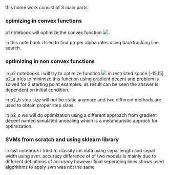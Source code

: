 this home work consist of 3 main parts 

### opimizing in convex functions

p1 notebook will optimize the convex function  <img src="https://latex.codecogs.com/png.image?\dpi{110}&space;\bg_white&space;\inline&space;3x_1^2&space;&plus;&space;12x_1&space;&plus;8x_2^2&space;&plus;&space;8x_2&space;&plus;6x_1x_2" />  .

in this note book i tried to find proper alpha rates using backtracking line search.

### optimizing in non convex functions

in p2 notebooks i will try to optimize function <img src="https://latex.codecogs.com/png.image?\dpi{110}&space;\bg_white&space;\inline&space;x_1^2-10x_2cos(0.2\pi&space;x_1)&space;&plus;&space;x_2^2&space;-15x_1cos(0.4\pi&space;x_2)" />    in restricted space [-15,15]
p2_a tries to minimize this function using gradient decent and problem is solved for 2 starting point examples. as result can be seen the answer is dependent on initial condition.

in p2_b step size will not be static anymore and two different methods are used to obtain proper step sizes.

in p2_c we will do optimization using a different approach from gradient decent named simulated annealing which is a metaheuristic approch for optimization.

### SVMs from scratch and using sklearn library
in last notebook i tried to classify iris data using sepal length and sepal width using svm. accuracy difference of of two models is mainly due to different definitions of accuracy however final seperating lines shows used algprithms to apply svm was not the same
